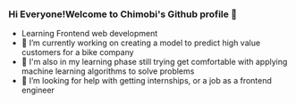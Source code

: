 ### Hi Everyone!Welcome to Chimobi's Github profile 👋

- Learning Frontend web development
- 🔭 I’m currently working on creating a model to predict high value customers for a bike company
- 🌱 I'm also in my learning phase still trying get comfortable with applying machine learning algorithms to solve problems
- 🤔 I’m looking for help with getting internships, or a job as a frontend engineer


